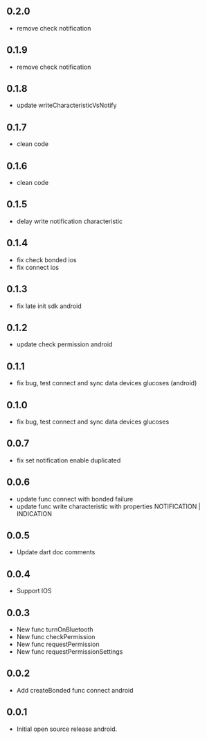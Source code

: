 ## 0.2.0

- remove check notification

## 0.1.9

- remove check notification

## 0.1.8

- update writeCharacteristicVsNotify

## 0.1.7

- clean code

## 0.1.6

- clean code

## 0.1.5

- delay write notification characteristic

## 0.1.4

- fix check bonded ios
- fix connect ios

## 0.1.3

- fix late init sdk android

## 0.1.2

- update check permission android

## 0.1.1

- fix bug, test connect and sync data devices glucoses (android)

## 0.1.0

- fix bug, test connect and sync data devices glucoses

## 0.0.7

- fix set notification enable duplicated

## 0.0.6

- update func connect with bonded failure
- update func write characteristic with properties NOTIFICATION | INDICATION

## 0.0.5

- Update dart doc comments

## 0.0.4

- Support IOS

## 0.0.3

- New func turnOnBluetooth
- New func checkPermission
- New func requestPermission
- New func requestPermissionSettings

## 0.0.2

- Add createBonded func connect android

## 0.0.1

- Initial open source release android.
